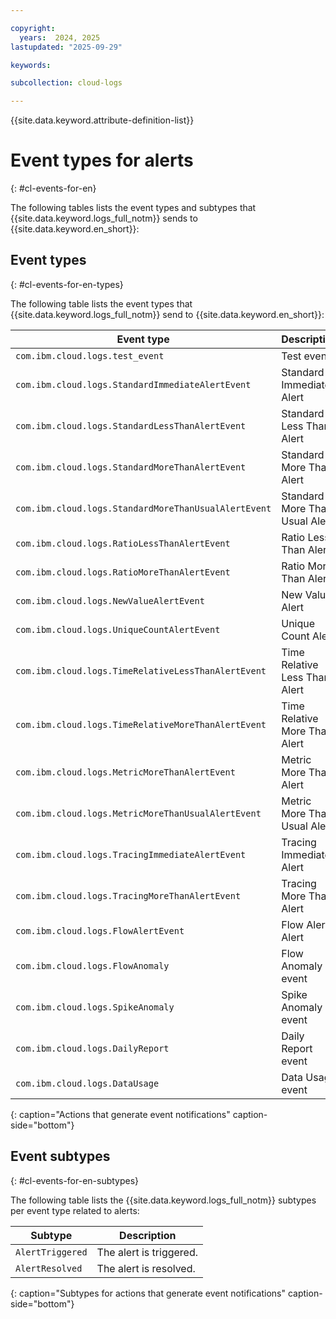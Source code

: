 ```yaml
---

copyright:
  years:  2024, 2025
lastupdated: "2025-09-29"

keywords:

subcollection: cloud-logs

---
```


{{site.data.keyword.attribute-definition-list}}

# Event types for alerts
{: #cl-events-for-en}


The following tables lists the event types and subtypes that {{site.data.keyword.logs_full_notm}} sends to {{site.data.keyword.en_short}}:

## Event types
{: #cl-events-for-en-types}

The following table lists the event types that {{site.data.keyword.logs_full_notm}} send to {{site.data.keyword.en_short}}:

| Event type                                  | Description |
|------------------------------------------|---------|
| `com.ibm.cloud.logs.test_event`  | Test event. |
| `com.ibm.cloud.logs.StandardImmediateAlertEvent` | Standard Immediate Alert |
| `com.ibm.cloud.logs.StandardLessThanAlertEvent` | Standard Less Than Alert |
| `com.ibm.cloud.logs.StandardMoreThanAlertEvent` | Standard More Than Alert |
| `com.ibm.cloud.logs.StandardMoreThanUsualAlertEvent` | Standard More Than Usual Alert |
| `com.ibm.cloud.logs.RatioLessThanAlertEvent` | Ratio Less Than Alert |
| `com.ibm.cloud.logs.RatioMoreThanAlertEvent` | Ratio More Than Alert |
| `com.ibm.cloud.logs.NewValueAlertEvent` | New Value Alert |
| `com.ibm.cloud.logs.UniqueCountAlertEvent` | Unique Count Alert |
| `com.ibm.cloud.logs.TimeRelativeLessThanAlertEvent` | Time Relative Less Than Alert |
| `com.ibm.cloud.logs.TimeRelativeMoreThanAlertEvent` | Time Relative More Than Alert |
| `com.ibm.cloud.logs.MetricMoreThanAlertEvent` | Metric More Than Alert |
| `com.ibm.cloud.logs.MetricMoreThanUsualAlertEvent` | Metric More Than Usual Alert |
| `com.ibm.cloud.logs.TracingImmediateAlertEvent` | Tracing Immediate Alert |
| `com.ibm.cloud.logs.TracingMoreThanAlertEvent` | Tracing More Than Alert |
| `com.ibm.cloud.logs.FlowAlertEvent` | Flow Alert Alert |
| `com.ibm.cloud.logs.FlowAnomaly` | Flow Anomaly event|
| `com.ibm.cloud.logs.SpikeAnomaly` | Spike Anomaly event |
| `com.ibm.cloud.logs.DailyReport` | Daily Report event|
| `com.ibm.cloud.logs.DataUsage` | Data Usage event |
{: caption="Actions that generate event notifications" caption-side="bottom"}

## Event subtypes
{: #cl-events-for-en-subtypes}

The following table lists the {{site.data.keyword.logs_full_notm}} subtypes per event type related to alerts:

|Subtype                      | Description |
|-----------------------------|---------|
| `AlertTriggered`  | The alert is triggered. |
| `AlertResolved` | The alert is resolved. |
{: caption="Subtypes for actions that generate event notifications" caption-side="bottom"}
